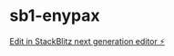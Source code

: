 # sb1-enypax

[Edit in StackBlitz next generation editor ⚡️](https://stackblitz.com/~/github.com/Afrik-bot/sb1-enypax)